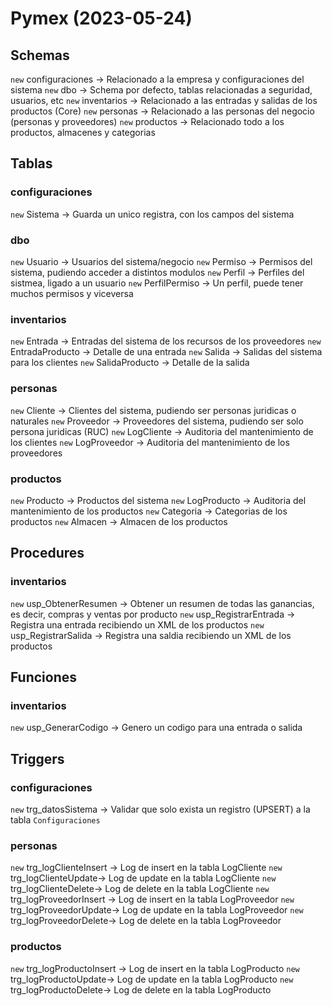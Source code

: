 # Pymex (2023-05-24)

## Schemas
`new` configuraciones -> Relacionado a la empresa y configuraciones del sistema
`new` dbo -> Schema por defecto, tablas relacionadas a seguridad, usuarios, etc
`new` inventarios -> Relacionado a las entradas y salidas de los productos (Core)
`new` personas -> Relacionado a las personas del negocio (personas y proveedores)
`new` productos -> Relacionado todo a los productos, almacenes y categorias

## Tablas

### configuraciones
`new` Sistema -> Guarda un unico registra, con los campos del sistema

### dbo
`new` Usuario -> Usuarios del sistema/negocio
`new` Permiso -> Permisos del sistema, pudiendo acceder a distintos modulos
`new` Perfil -> Perfiles del sistmea, ligado a un usuario
`new` PerfilPermiso -> Un perfil, puede tener muchos permisos y viceversa

### inventarios
`new` Entrada -> Entradas del sistema de los recursos de los proveedores
`new` EntradaProducto -> Detalle de una entrada
`new` Salida -> Salidas del sistema  para los clientes
`new` SalidaProducto -> Detalle de la salida

### personas
`new` Cliente -> Clientes del sistema, pudiendo ser personas juridicas o naturales
`new` Proveedor -> Proveedores del sistema, pudiendo ser solo persona juridicas (RUC)
`new` LogCliente -> Auditoria del mantenimiento de los clientes
`new` LogProveedor -> Auditoria del mantenimiento de los proveedores

### productos
`new` Producto -> Productos del sistema
`new` LogProducto -> Auditoria del mantenimiento de los productos 
`new` Categoria -> Categorias de los productos
`new` Almacen -> Almacen de los productos

## Procedures

### inventarios
`new` usp_ObtenerResumen ->  Obtener un resumen de todas las ganancias, es decir, compras y ventas por producto
`new` usp_RegistrarEntrada -> Registra una entrada recibiendo un XML de los productos
`new` usp_RegistrarSalida -> Registra una saldia recibiendo un XML de los productos

## Funciones

### inventarios
`new` usp_GenerarCodigo -> Genero un codigo para una entrada o salida

## Triggers

### configuraciones
`new` trg_datosSistema -> Validar que solo exista un registro (UPSERT) a la tabla `Configuraciones`

### personas
`new` trg_logClienteInsert -> Log de insert en la tabla LogCliente
`new` trg_logClienteUpdate-> Log de update en la tabla LogCliente
`new` trg_logClienteDelete-> Log de delete en la tabla LogCliente
`new` trg_logProveedorInsert -> Log de insert en la tabla LogProveedor
`new` trg_logProveedorUpdate-> Log de update en la tabla LogProveedor
`new` trg_logProveedorDelete-> Log de delete en la tabla LogProveedor

### productos
`new` trg_logProductoInsert -> Log de insert en la tabla LogProducto
`new` trg_logProductoUpdate-> Log de update en la tabla LogProducto
`new` trg_logProductoDelete-> Log de delete en la tabla LogProducto
